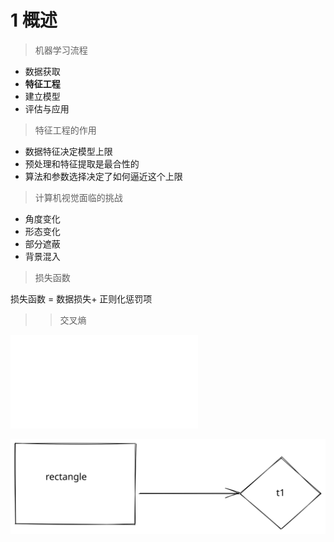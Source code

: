 # 1 概述
>机器学习流程
- 数据获取
- **特征工程**
- 建立模型
- 评估与应用


>特征工程的作用
- 数据特征决定模型上限
- 预处理和特征提取是最合性的
- 算法和参数选择决定了如何逼近这个上限

>计算机视觉面临的挑战
- 角度变化
- 形态变化
- 部分遮蔽
- 背景混入

>损失函数

损失函数 = 数据损失+ 正则化惩罚项

>> 交叉熵




![Drawing 2022-07-08 13.50.40.excalidraw](../../Excalidraw/Drawing%202022-07-08%2013.50.40.excalidraw.md)



![Drawing 2022-07-08 13.50.40.excalidraw](../../Excalidraw/Drawing%202022-07-08%2013.50.40.excalidraw.svg)